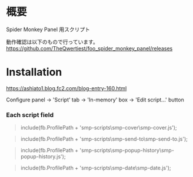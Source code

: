 ﻿# 概要
Spider Monkey Panel 用スクリプト

動作確認は以下のもので行っています。  
https://github.com/TheQwertiest/foo_spider_monkey_panel/releases

# Installation
https://ashiato1.blog.fc2.com/blog-entry-160.html

Configure panel -> 'Script' tab -> 'In-memory' box -> 'Edit script...' button
### Each script field
>include(fb.ProfilePath + 'smp-scripts\\smp-cover\\smp-cover.js');

>include(fb.ProfilePath + 'smp-scripts\\smp-send-to\\smp-send-to.js');

>include(fb.ProfilePath + 'smp-scripts\\smp-popup-history\\smp-popup-history.js');

>include(fb.ProfilePath + 'smp-scripts\\smp-date\\smp-date.js');
